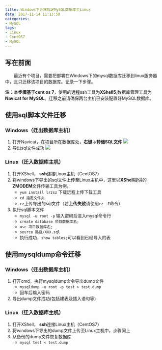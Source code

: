 ```yaml
---
title: Windows下迁移指定MySQL数据库至Linux
date: 2017-11-14 11:13:50
categories: 
- MySQL
tags:
- Linux
- CentOS7
- MySQL
---
```

## 写在前面
　　最近有个项目，需要把部署在Windows下的mysql数据库迁移到linux服务器中，且只迁移该项目的数据库。记录一下步骤。

**注：**本步骤基于**cent os 7**，使用的远程ssh工具为**XShell5**,数据库管理工具为**Navicat for MySQL**。迁移之前请确保两台主机已安装配置好MySQL数据库。
<!--more-->

## 使用sql脚本文件迁移
### Windows（迁出数据库主机）
1. 打开Navicat，在项目所在数据库处，**右键->转储SQL文件** 
![](http://okwl1c157.bkt.clouddn.com/sql_transfer1.png)
2. 导出sql文件成功
![](http://okwl1c157.bkt.clouddn.com/sql_transfer2.png)

### Linux（迁入数据库主机）
1. 打开XShell， **ssh**连接Linux主机（CentOS7）
2. 将windows下导出的sql文件上传至Linux主机中，这里以**XShell**提供的**ZMODEM**文件传输工具为例。
	- `yum install lrzsz` 下载远程上传下载工具
	- `cd 指定文件夹`
	- `rz`上传导出的sql文件（若**上传失败**请使用`rz -E`命令）
3.	执行sql脚本文件
	- `mysql -u root -p` 输入密码后进入mysql命令行
	- `create database 项目数据库名;`
	- `use 项目数据库名;`
	- `source 路径/XXX.sql`
	- 执行成功，`show tables;`可以看到已经导入的表


## 使用mysqldump命令迁移
### Windows（迁出数据库主机）
1. 打开cmd，执行mysqldump命令导出dump文件
	- `mysqldump -u root -p test > test.dump` 
	- 回车后输入密码
2. 导出dump文件成功(包括建表及插入语句等)

### Linux（迁入数据库主机）
1. 打开XShell， **ssh**连接Linux主机（CentOS7）
2. 将windows下导出的dump文件上传至Linux主机中，步骤同上
3. 从备份的dump文件恢复数据库
	- `mysql test < test.dump`
